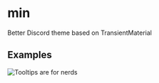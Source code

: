# min
Better Discord theme based on TransientMaterial

## Examples
![Tooltips are for nerds](https://i.imgur.com/yxXnRa0.jpg)

